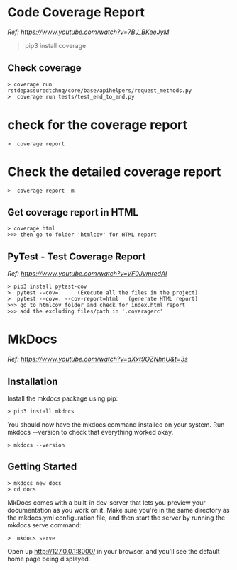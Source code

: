 # Code Coverage Report
_Ref: https://www.youtube.com/watch?v=7BJ_BKeeJyM_
> pip3 install coverage

## Check coverage

``` 
> coverage run rstdepassuredtchnq/core/base/apihelpers/request_methods.py 
>  coverage run tests/test_end_to_end.py
``` 

# check for the coverage report

``` 
>  coverage report
``` 

# Check the detailed coverage report

``` 
>  coverage report -m 
``` 

## Get coverage report in HTML

``` 
> coverage html
>>> then go to folder 'htmlcov' for HTML report
``` 

## PyTest - Test Coverage Report
_Ref: https://www.youtube.com/watch?v=VF0JvmredAI_

``` 
> pip3 install pytest-cov
>  pytest --cov=.     (Execute all the files in the project)
>  pytest --cov=. --cov-report=html   (generate HTML report)
>>> go to htmlcov folder and check for index.html report 
>>> add the excluding files/path in '.coveragerc'
``` 

# MkDocs

_Ref: https://www.youtube.com/watch?v=aXxt9OZNhnU&t=3s_

## Installation 

Install the mkdocs package using pip:

``` 
> pip3 install mkdocs
``` 

You should now have the mkdocs command installed on your system. Run mkdocs
--version to check that everything worked okay.

``` 
> mkdocs --version
``` 

## Getting Started

``` 
> mkdocs new docs
> cd docs
``` 

MkDocs comes with a built-in dev-server that lets you preview your documentation as you work on it. Make sure you're in the same directory as the mkdocs.yml configuration file, and then start the server by running the mkdocs serve command:

``` 
>  mkdocs serve
``` 

Open up http://127.0.0.1:8000/ in your browser, and you'll see the default home page being displayed.